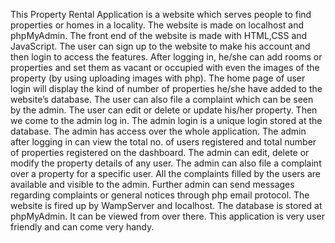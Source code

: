This Property Rental Application is a website which serves people to find properties or homes in a 
locality. The website is made on localhost and phpMyAdmin. The front end of the website is made 
with HTML,CSS and JavaScript. The user can sign up to the website to make his account and then 
login to access the features. After logging in, he/she can add rooms or properties and set them as 
vacant or occupied with even the images of the property (by using uploading images with php). 
The home page of user login will display the kind of number of properties he/she have added to 
the website’s database. The user can also file a complaint which can be seen by the admin. The 
user can edit or delete or update his/her property. Then we come to the admin log in. The admin 
login is a unique login stored at the database. The admin has access over the whole application. 
The admin after logging in can view the total no. of users registered and total number of properties 
registered on the dashboard. The admin can edit, delete or modify the property details of any user. 
The admin can also file a complaint over a property for a specific user. All the complaints filled by 
the users are available and visible to the admin. Further admin can send messages regarding 
complaints or general notices through php email protocol. The website is fired up by WampServer 
and localhost. The database is stored at phpMyAdmin. It can be viewed from over there. This 
application is very user friendly and can come very handy. 
